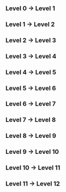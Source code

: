 ### Level 0 -> Level 1
### Level 1 -> Level 2
### Level 2 -> Level 3
### Level 3 -> Level 4
### Level 4 -> Level 5
### Level 5 -> Level 6
### Level 6 -> Level 7
### Level 7 -> Level 8
### Level 8 -> Level 9
### Level 9 -> Level 10
### Level 10 -> Level 11
### Level 11 -> Level 12
